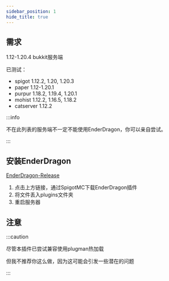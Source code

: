 ```yaml
---
sidebar_position: 1
hide_title: true
---
```


## 需求

1.12-1.20.4 bukkit服务端

已测试：
* spigot 1.12.2, 1.20, 1.20.3
* paper 1.12-1.20.1
* purpur 1.18.2, 1.19.4, 1.20.1
* mohist 1.12.2, 1.16.5, 1.18.2
* catserver 1.12.2

:::info

不在此列表的服务端不一定不能使用EnderDragon，你可以亲自尝试。

:::

## 安装EnderDragon

[EnderDragon-Release](https://www.spigotmc.org/resources/enderdragon.101583/)

1. 点击上方链接，通过SpigotMC下载EnderDragon插件
2. 将文件丢入plugins文件夹
3. 重启服务器

## 注意

:::caution

尽管本插件已尝试兼容使用plugman热加载

但我不推荐你这么做，因为这可能会引发一些潜在的问题

:::
